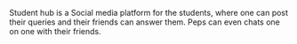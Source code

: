 Student hub is a Social media platform for the students, where one can post their queries and their friends can answer them. Peps can even chats one on one with their friends.
